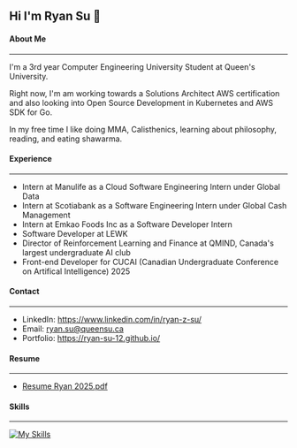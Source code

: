 ## Hi I'm Ryan Su 👋

#### About Me
---
I'm a 3rd year Computer Engineering University Student at Queen's University.

Right now, I'm am working towards a Solutions Architect AWS certification and also looking into Open Source Development in Kubernetes and AWS SDK for Go.

In my free time I like doing MMA, Calisthenics, learning about philosophy, reading, and eating shawarma.

#### Experience
---
- Intern at Manulife as a Cloud Software Engineering Intern under Global Data
- Intern at Scotiabank as a Software Engineering Intern under Global Cash Management
- Intern at Emkao Foods Inc as a Software Developer Intern
- Software Developer at LEWK
- Director of Reinforcement Learning and Finance at QMIND, Canada's largest undergraduate AI club
- Front-end Developer for CUCAI (Canadian Undergraduate Conference on Artifical Intelligence) 2025

#### Contact 
--- 
- LinkedIn:  https://www.linkedin.com/in/ryan-z-su/
- Email:     ryan.su@queensu.ca
- Portfolio: https://ryan-su-12.github.io/

#### Resume
---
- [Resume Ryan 2025.pdf](https://github.com/user-attachments/files/18302662/Resume.Ryan.2025.pdf)


#### Skills
---

[![My Skills](https://skillicons.dev/icons?i=js,html,css,c,java,py,react,nextjs,mongodb,fastapi,aws)](https://skillicons.dev)



<!--
**ryan-su-12/ryan-su-12** is a ✨ _special_ ✨ repository because its `README.md` (this file) appears on your GitHub profile.

Here are some ideas to get you started:

- 🔭 I’m currently working on ...
- 🌱 I’m currently learning ...
- 👯 I’m looking to collaborate on ...
- 🤔 I’m looking for help with ...
- 💬 Ask me about ...
- 📫 How to reach me: ...
- 😄 Pronouns: ...
- ⚡ Fun fact: ...
-->
